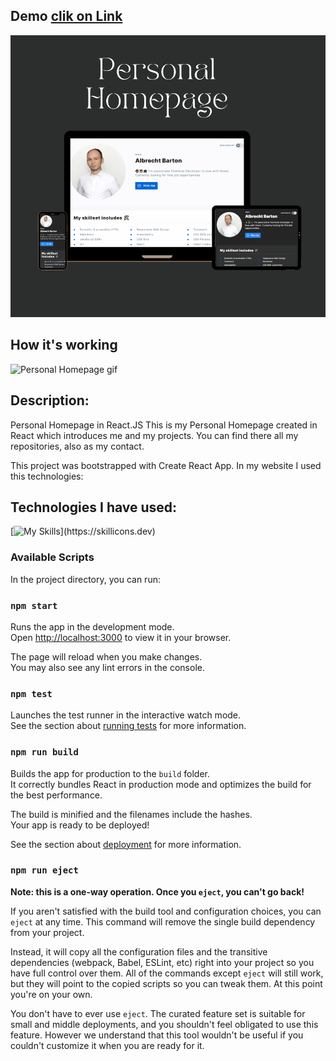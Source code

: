 ## Demo [clik on Link](https://albrecht-albi.github.io/Personal-homepage/)
![Personal-homepage image](https://github.com/Albrecht-Albi/Personal-homepage/blob/main/public/og-image.png)

## How it's working

![Personal Homepage gif]()

## Description:
Personal Homepage in React.JS
This is my Personal Homepage created in React which introduces me and my projects. 
You can find there all my repositories, also as my contact. 

This project was bootstrapped with Create React App.
In my website I used this technologies:

## Technologies I have used:

[![My Skills](https://skillicons.dev/icons?i=js,html,css,react,redux,styledcomponents,git,)](https://skillicons.dev)

### Available Scripts

In the project directory, you can run:


### `npm start`

Runs the app in the development mode.\
Open [http://localhost:3000](http://localhost:3000) to view it in your browser.

The page will reload when you make changes.\
You may also see any lint errors in the console.

### `npm test`

Launches the test runner in the interactive watch mode.\
See the section about [running tests](https://facebook.github.io/create-react-app/docs/running-tests) for more information.

### `npm run build`

Builds the app for production to the `build` folder.\
It correctly bundles React in production mode and optimizes the build for the best performance.

The build is minified and the filenames include the hashes.\
Your app is ready to be deployed!

See the section about [deployment](https://facebook.github.io/create-react-app/docs/deployment) for more information.

### `npm run eject`

**Note: this is a one-way operation. Once you `eject`, you can't go back!**

If you aren't satisfied with the build tool and configuration choices, you can `eject` at any time. This command will remove the single build dependency from your project.

Instead, it will copy all the configuration files and the transitive dependencies (webpack, Babel, ESLint, etc) right into your project so you have full control over them. All of the commands except `eject` will still work, but they will point to the copied scripts so you can tweak them. At this point you're on your own.

You don't have to ever use `eject`. The curated feature set is suitable for small and middle deployments, and you shouldn't feel obligated to use this feature. However we understand that this tool wouldn't be useful if you couldn't customize it when you are ready for it.
